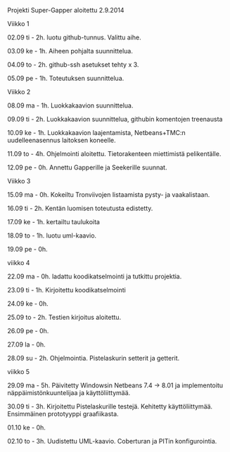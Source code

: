 ﻿Projekti Super-Gapper aloitettu 2.9.2014

Viikko 1

02.09 ti - 2h. luotu github-tunnus. Valittu aihe.

03.09 ke - 1h. Aiheen pohjalta suunnittelua.

04.09 to - 2h. github-ssh asetukset tehty x 3.

05.09 pe - 1h. Toteutuksen suunnittelua.

Viikko 2

08.09 ma - 1h. Luokkakaavion suunnittelua.

09.09 ti - 2h. Luokkakaavion suunnittelua, githubin komentojen treenausta

10.09 ke - 1h. Luokkakaavion laajentamista, Netbeans+TMC:n uudelleenasennus laitoksen koneelle.

11.09 to - 4h. Ohjelmointi aloitettu. Tietorakenteen miettimistä pelikentälle.

12.09 pe - 0h. Annettu Gapperille ja Seekerille suunnat.

Viikko 3

15.09 ma - 0h. Kokeiltu Tronviivojen listaamista pysty- ja vaakalistaan.

16.09 ti - 2h. Kentän luomisen toteutusta edistetty.

17.09 ke - 1h. kertailtu taulukoita

18.09 to - 1h. luotu uml-kaavio.

19.09 pe - 0h.

viikko 4

22.09 ma - 0h. ladattu koodikatselmointi ja tutkittu projektia.

23.09 ti - 1h. Kirjoitettu koodikatselmointi

24.09 ke - 0h.

25.09 to - 2h. Testien kirjoitus aloitettu.

26.09 pe - 0h.

27.09 la - 0h.

28.09 su - 2h. Ohjelmointia. Pistelaskurin setterit ja getterit.

viikko 5

29.09 ma - 5h. Päivitetty Windowsin Netbeans 7.4 -> 8.01 ja implementoitu näppäimistönkuuntelijaa ja käyttöliittymää.

30.09 ti - 3h. Kirjoitettu Pistelaskurille testejä. Kehitetty käyttöliittymää. Ensimmäinen prototyyppi graafiikasta.

01.10 ke - 0h. 

02.10 to - 3h. Uudistettu UML-kaavio. Coberturan ja PITin konfigurointia.
